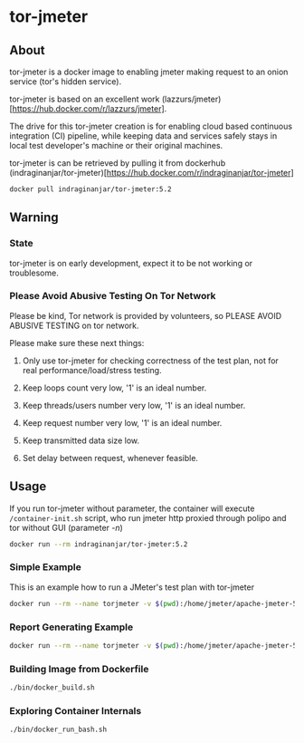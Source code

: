 # tor-jmeter

## About

tor-jmeter is a docker image to enabling jmeter making request to an onion service (tor's hidden service).

tor-jmeter is based on an excellent work (lazzurs/jmeter)[https://hub.docker.com/r/lazzurs/jmeter].

The drive for this tor-jmeter creation is for enabling cloud based continuous integration (CI) pipeline, while keeping data and services safely stays in local test developer's machine or their original machines.

tor-jmeter is can be retrieved by pulling it from dockerhub (indraginanjar/tor-jmeter)[https://hub.docker.com/r/indraginanjar/tor-jmeter]

```bash
docker pull indraginanjar/tor-jmeter:5.2
```

## Warning

### State

tor-jmeter is on early development, expect it to be not working or troublesome.

### Please Avoid Abusive Testing On Tor Network

Please be kind, Tor network is provided by volunteers, so PLEASE AVOID ABUSIVE TESTING on tor network.

Please make sure these next things:

1. Only use tor-jmeter for checking correctness of the test plan, not for real performance/load/stress testing.

2. Keep loops count very low, '1' is an ideal number.

3. Keep threads/users number very low, '1' is an ideal number.

4. Keep request number very low, '1' is an ideal number.

5. Keep transmitted data size low.

6. Set delay between request, whenever feasible.

## Usage

If you run tor-jmeter without parameter, the container will execute `/container-init.sh` script, who run jmeter http proxied through polipo and tor without GUI (parameter *-n*)

```bash
docker run --rm indraginanjar/tor-jmeter:5.2
```

### Simple Example

This is an example how to run a JMeter's test plan with tor-jmeter 

```bash
docker run --rm --name torjmeter -v $(pwd):/home/jmeter/apache-jmeter-5.2/plan indraginanjar/tor-jmeter:5.2 -n -t plan/test-plan.jmx
```

### Report Generating Example

```bash
docker run --rm --name torjmeter -v $(pwd):/home/jmeter/apache-jmeter-5.2/plan indraginanjar/tor-jmeter:5.2 /container-init.sh -l result.csv -e -o plan/report -f -t plan/test-plan.jmx
```

### Building Image from Dockerfile

```bash
./bin/docker_build.sh
```

### Exploring Container Internals

```bash
./bin/docker_run_bash.sh
```
